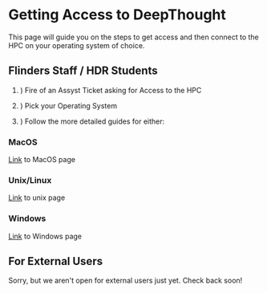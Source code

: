 # Getting Access to DeepThought

This page will guide you on the steps to get access and then connect to the HPC on your operating system of choice.

## Flinders Staff / HDR Students

1. ) Fire of an Assyst Ticket asking for Access to the HPC

2. ) Pick your Operating System

3. ) Follow the more detailed guides for either:

### MacOS

[Link](Mac/MacAccess.md) to MacOS page

### Unix/Linux

[Link](Unix/UnixAccess.md) to unix page

### Windows

[Link](Windows/WindowsAccess.md) to Windows page

## For External Users

Sorry, but we aren't open for external users just yet. Check back soon!
